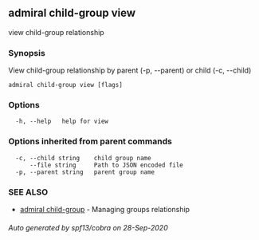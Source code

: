 ## admiral child-group view

view child-group relationship

### Synopsis

View child-group relationship by parent (-p, --parent) or child (-c, --child)

```
admiral child-group view [flags]
```

### Options

```
  -h, --help   help for view
```

### Options inherited from parent commands

```
  -c, --child string    child group name
      --file string     Path to JSON encoded file
  -p, --parent string   parent group name
```

### SEE ALSO

* [admiral child-group](admiral_child-group.md)	 - Managing groups relationship

###### Auto generated by spf13/cobra on 28-Sep-2020
